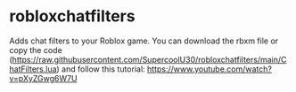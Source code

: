 # robloxchatfilters
Adds chat filters to your Roblox game.
You can download the rbxm file or copy the code (https://raw.githubusercontent.com/SupercoolU30/robloxchatfilters/main/ChatFilters.lua) and follow this tutorial: https://www.youtube.com/watch?v=pXyZGwg6W7U
